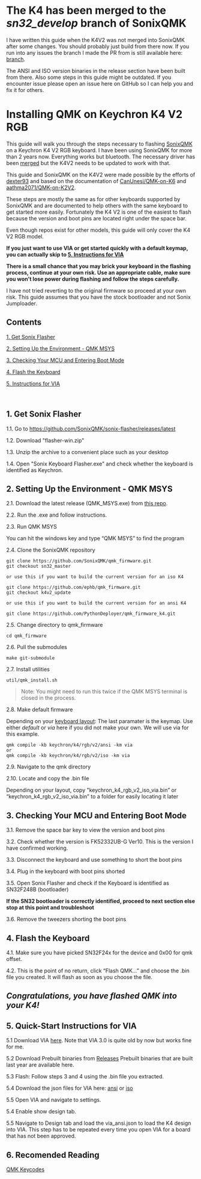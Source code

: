 # The K4 has been merged to the ***sn32_develop*** branch of SonixQMK
I have written this guide when the K4V2 was not merged into SonixQMK after some changes. You should probably just build from there now.
If you run into any issues the branch I made the PR from is still available here: [branch](https://github.com/ephb/qmk_firmware/tree/k4v2_fixes).

The ANSI and ISO version binaries in the release section have been built from there. 
Also some steps in this guide might be outdated. If you encounter issue please open an issue here on GitHub so I can help you and fix it for others.

# Installing QMK on Keychron K4 V2 RGB
This guide will walk you through the steps necessary to flashing [SonixQMK](https://github.com/SonixQMK/qmk_firmware) on a Keychron K4 V2 RGB keyboard.
I have been using SonixQMK for more than 2 years now. Everything works but bluetooth. The necessary driver has been [merged](https://github.com/SonixQMK/qmk_firmware/commit/37a0cb7237300db0aa9882e7cf78631746ffc08c) but the K4V2 needs to be updated to work with that.

This guide and SonixQMK on the K4V2 were made possible by the efforts of [dexter93](https://github.com/dexter93/keychron-k4) and based on the documentation of [CanUnesi/QMK-on-K6](https://github.com/CanUnesi/QMK-on-K6) and [aathma2071/QMK-on-K2V2](https://github.com/aathma2071/QMK-on-K2V2).

These steps are mostly the same as for other keyboards supported by SonixQMK and are documented to help others with the same keyboard to get started more easily.
Fortunately the K4 V2 is one of the easiest to flash because the version and boot pins are located right under the space bar.

Even though repos exist for other models, this guide will only cover the K4 V2 RGB model.

**If you just want to use VIA or get started quickly with a default keymap, you can actually skip to [5. Instructions for VIA](#5-instructions-for-via)**

**There is a small chance that you may brick your keyboard in the flashing process, continue at your own risk. Use an appropriate cable, make sure you won’t lose power during flashing and follow the steps carefully.**

I have not tried reverting to the original firmware so proceed at your own risk.
This guide assumes that you have the stock bootloader and not Sonix Jumploader.


## Contents
[1. Get Sonix Flasher](#1-get-sonix-flasher)

[2. Setting Up the Environment - QMK MSYS](#2-setting-up-the-environment---qmk-msys)

[3. Checking Your MCU and Entering Boot Mode](#3-checking-your-mcu-and-entering-boot-mode)

[4. Flash the Keyboard](#4-flash-the-keyboard)

[5. Instructions for VIA](#5-quick-start-instructions-for-via)

&nbsp; 

## 1. Get Sonix Flasher
 1.1. Go to https://github.com/SonixQMK/sonix-flasher/releases/latest

 1.2. Download "flasher-win.zip"

 1.3. Unzip the archive to a convenient place such as your desktop

 1.4. Open "Sonix Keyboard Flasher.exe" and check whether the keyboard is identified as Keychron.

## 2. Setting Up the Environment - QMK MSYS
 2.1. Download the latest release (QMK_MSYS.exe) from [this repo](https://github.com/qmk/qmk_distro_msys/releases/latest).

 2.2. Run the .exe and follow instructions.

 2.3. Run QMK MSYS

You can hit the windows key and type “QMK MSYS” to find the program

 2.4. Clone the SonixQMK repository

    git clone https://github.com/SonixQMK/qmk_firmware.git
    git checkout sn32_master

    or use this if you want to build the current version for an iso K4

    git clone https://github.com/ephb/qmk_firmware.git
    git checkout k4v2_update

    or use this if you want to build the current version for an ansi K4
    
    git clone https://github.com/PythonDeployer/qmk_firmware_k4.git
    

 2.5. Change directory to qmk_firmware

	cd qmk_firmware

 2.6. Pull the submodules

	make git-submodule

 2.7. Install utilities

	util/qmk_install.sh

>Note: You might need to run this twice if the QMK MSYS terminal is closed in the process.

 2.8. Make default firmware

Depending on your [keyboard layout](https://upload.wikimedia.org/wikipedia/commons/1/14/Physical_keyboard_layouts_comparison_ANSI_ISO.png):
The last paramater is the keymap. Use either *default* or *via* here if you did not make your own. We will use via for this example.

    qmk compile -kb keychron/k4/rgb/v2/ansi -km via
    or
    qmk compile -kb keychron/k4/rgb/v2/iso -km via
    
 2.9. Navigate to the qmk directory

 2.10. Locate and copy the .bin file

Depending on your layout, copy "keychron_k4_rgb_v2_iso_via.bin” or “keychron_k4_rgb_v2_iso_via.bin” to a folder for easily locating it later

## 3. Checking Your MCU and Entering Boot Mode
 3.1. Remove the space bar key to view the version and boot pins

 3.2. Check whether the version is FK52332UB-G Ver10. This is the version I have confirmed working.

 3.3. Disconnect the keyboard and use something to short the boot pins

 3.4. Plug in the keyboard with boot pins shorted

 3.5. Open Sonix Flasher and check if the Keyboard is identified as SN32F248B (bootloader)

**If the SN32 bootloader is correctly identified, proceed to next section else stop at this point and troubleshoot**

 3.6. Remove the tweezers shorting the boot pins

## 4. Flash the Keyboard
 4.1. Make sure you have picked SN32F24x for the device and 0x00 for qmk offset.

 4.2. This is the point of no return, click “Flash QMK…” and choose the .bin file you created. It will flash as soon as you choose the file.

## *Congratulations, you have flashed QMK into your K4!*

## 5. Quick-Start Instructions for VIA

 5.1 Download VIA [here](https://github.com/the-via/releases/releases/). Note that VIA 3.0 is quite old by now but works fine for me.
 
 5.2 Download Prebuilt binaries from
[Releases](https://github.com/ephb/QMK-on-K4V2/releases/tag/10bbc1f)
Prebuilt binaries that are built last year are available here.
 
 5.3 Flash: Follow steps 3 and 4 using the .bin file you extracted.

 5.4  Download the json files for VIA here: [ansi](https://raw.githubusercontent.com/ephb/qmk_firmware/refs/heads/k4v2_fixes/keyboards/keychron/k4/rgb/v2/ansi/keymaps/via/k4_via_ansi.json)
  or [iso](https://raw.githubusercontent.com/ephb/qmk_firmware/refs/heads/k4v2_fixes/keyboards/keychron/k4/rgb/v2/via_json/k4_iso.json)

 5.5 Open VIA and navigate to settings.

 5.4 Enable show design tab.

 5.5 Navigate to Design tab and load the via_ansi.json to load the K4 design into VIA.
 This step has to be repeated every time you open VIA for a board that has not been approved.

## 6. Recomended Reading
[QMK Keycodes](https://github.com/qmk/qmk_firmware/blob/master/docs/keycodes.md)
